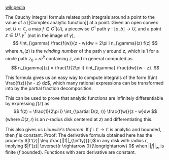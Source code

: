[wikipedia](https://en.wikipedia.org/wiki/Cauchy%27s_integral_formula)

The Cauchy integral formula relates path integrals around a point
to the value of a [[Complex analytic function]] at a point.
Given an open convex set $U \subset \mathbb{C}$, a map $f \in C^1(U)$,
a piecewise $C^1$ path $\gamma : [a, b] \rightarrow U$,
and a point $z \in U \setminus \gamma^*$ (not in the image of $\gamma$),
$$
\int_{\gamma} \frac{f(w)}{z - w}dw = 2\pi i n_{\gamma}(z) f(z)
$$
where $n_{\gamma}(z)$ is the _winding number_ of the path $\gamma$ around $z$,
which is 1 for a circle path $z_0 + re^{it}$ containing $z$,
and in general computed as
$$
n_{\gamma}(z) = \frac{1}{2\pi i} \int_{\gamma} \frac{dw}{w - z}.
$$

This formula gives us an easy way
to compute integrals of the form $\int \frac{f(z)}{w - z} dz$,
which many rational expressions can be transformed into
by the partial fraction decomposition.

This can be used to prove that analytic functions
are infinitely differentiable by expressing $f(z)$ as
$$
f(z) = \frac{1}{2\pi i} \int_{\partial D(z, r)} \frac{f(w)}{z - w}dw
$$
(where $D(z, r)$ is an $r$-radius disk centered at $z$)
and differentiating this.

This also gives us _Liouville's theorem_:
If $f : \mathbb{C} \rightarrow \mathbb{C}$ is analytic and bounded,
then $f$ is constant.
Proof: The derivative formula obtained here has the property
$|f'(z)| \leq \frac{||f||_{\infty}}{r}$ in any disk with radius $r$,
implying $|f'(z)| \overset{r \rightarrow 0}{\longrightarrow} 0$
when $||f||_{\infty}$ is finite ($f$ bounded).
Functions with zero derivative are constant.
